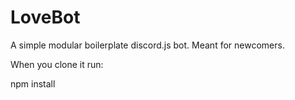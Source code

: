 # LoveBot
A simple modular boilerplate discord.js bot. Meant for newcomers.

When you clone it run:

npm install
